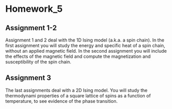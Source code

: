 # Homework_5
## Assignment 1-2
Assignment 1 and 2 deal with the 1D Ising model (a.k.a. a spin chain). In the first assignment you will study the energy and specific heat of a spin chain, without an applied magnetic field. In the second assignment you will include the effects of the magnetic field and compute the magnetization and susceptibility of the spin chain. 
## Assignment 3
The last assignments deal with a 2D Ising model. You will study the thermodynami properties of a square lattice of spins as a function of temperature, to see evidence of the phase transition. 